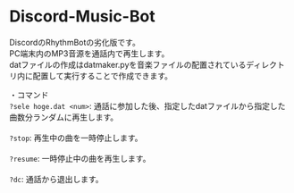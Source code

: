 # Discord-Music-Bot
DiscordのRhythmBotの劣化版です。<br>
PC端末内のMP3音源を通話内で再生します。<br>
datファイルの作成はdatmaker.pyを音楽ファイルの配置されているディレクトリ内に配置して実行することで作成できます。

・コマンド<br>
`?sele hoge.dat <num>`:
  通話に参加した後、指定したdatファイルから指定した曲数分ランダムに再生します。
<br><br>
`?stop`:
  再生中の曲を一時停止します。
<br><br>
`?resume`:
  一時停止中の曲を再生します。
<br><br>
`?dc`:
  通話から退出します。
